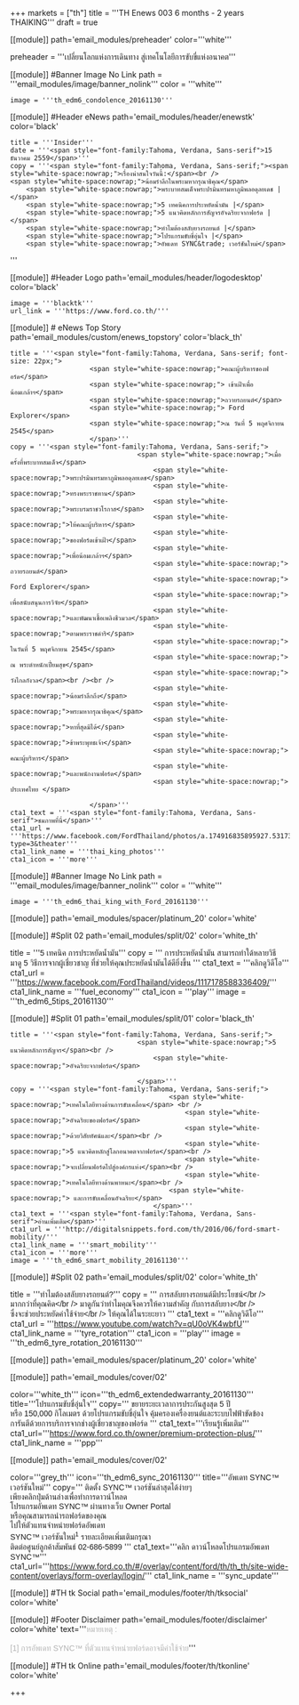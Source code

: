+++
markets = ["th"]
title = '''TH Enews 003 6 months - 2 years THAIKING'''
draft = true

[[module]]
path='email_modules/preheader'
color='''white'''

preheader = '''เปลี่ยนโลกแห่งการเดินทาง สู่เทคโนโลยีการขับขี่แห่งอนาคต'''

[[module]] #Banner Image No Link
path = '''email_modules/image/banner_nolink'''
color = '''white'''

	image = '''th_edm6_condolence_20161130'''


[[module]] #Header eNews
path='email_modules/header/enewstk'
color='black'

	title = '''Insider'''
	date = '''<span style="font-family:Tahoma, Verdana, Sans-serif">15 ธันวาคม 2559</span>'''
	copy = '''<span style="font-family:Tahoma, Verdana, Sans-serif;"><span style="white-space:nowrap;">เรื่องน่าสนใจวันนี้:</span><br />
	<span style="white-space:nowrap;">น้อมรำลึกในพระมหากรุณาธิคุณ</span>
		<span style="white-space:nowrap;">พระบาทสมเด็จพระปรมินทรมหาภูมิพลอดุลยเดช |</span> 
		<span style="white-space:nowrap;">5 เทคนิคการประหยัดน้ำมัน |</span>
		<span style="white-space:nowrap;">5 แนวคิดหลักการสัญจรอัจฉริยะจากฟอร์ด |</span>
		<span style="white-space:nowrap;">ทำไมต้องสลับยางรถยนต์ |</span>
		<span style="white-space:nowrap;">โปรแกรมขับขี่อุ่นใจ |</span>
		<span style="white-space:nowrap;">อัพเดท SYNC&trade; เวอร์ชันใหม่</span>
 </span>'''

[[module]] #Header Logo
path='email_modules/header/logodesktop'
color='black'

	image = '''blacktk'''
	url_link = '''https://www.ford.co.th/'''
 
[[module]] # eNews Top Story
path='email_modules/custom/enews_topstory'
color='black_th'

	title = '''<span style="font-family:Tahoma, Verdana, Sans-serif; font-size: 22px;">
						<span style="white-space:nowrap;">คณะผู้บริหารของฟอร์ด</span>
						<span style="white-space:nowrap;"> เข้าเฝ้าเพื่อน้อมเกล้าฯ</span>
						<span style="white-space:nowrap;">ถวายรถยนต์</span>
						<span style="white-space:nowrap;"> Ford Explorer</span>
						<span style="white-space:nowrap;">ณ วันที่ 5 พฤศจิกายน 2545</span>
						</span>'''
	copy = '''<span style="font-family:Tahoma, Verdana, Sans-serif;">
									<span style="white-space:nowrap;">เมื่อครั้งที่พระบาทสมเด็จ</span>
										<span style="white-space:nowrap;">พระปรมินทรมหาภูมิพลอดุลยเดช</span>
										<span style="white-space:nowrap;">ทรงพระราชทาน</span>
										<span style="white-space:nowrap;">พระบรมราชวโรกาส</span>
										<span style="white-space:nowrap;">ให้คณะผู้บริหาร</span>
										<span style="white-space:nowrap;">ของฟอร์ดเข้าเฝ้า</span>
										<span style="white-space:nowrap;">เพื่อน้อมเกล้าฯ</span>
										<span style="white-space:nowrap;"> ถวายรถยนต์</span>
										<span style="white-space:nowrap;"> Ford Explorer</span>
										<span style="white-space:nowrap;"> เพื่อสนับสนุนการวิจัย</span>
										<span style="white-space:nowrap;">และพัฒนาเชื้อเพลิงชีวมวล</span>
										<span style="white-space:nowrap;">ตามพระราชดำริ</span>
										<span style="white-space:nowrap;"> ในวันที่ 5 พฤศจิกายน 2545</span>
										<span style="white-space:nowrap;"> ณ พระตำหนักเปี่ยมสุข</span>
										<span style="white-space:nowrap;"> วังไกลกังวล</span><br /><br />
										<span style="white-space:nowrap;">น้อมรำลึกถึง</span>
										<span style="white-space:nowrap;">พระมหากรุณาธิคุณ</span>
										<span style="white-space:nowrap;">หาที่สุดมิได้</span>
										<span style="white-space:nowrap;">ข้าพระพุทธเจ้า</span>
										<span style="white-space:nowrap;"> คณะผู้บริหาร</span>
										<span style="white-space:nowrap;">และพนักงานฟอร์ด</span>
										<span style="white-space:nowrap;"> ประเทศไทย </span>

						</span>'''
	cta1_text = '''<span style="font-family:Tahoma, Verdana, Sans-serif">ชมภาพที่นี่</span>'''
	cta1_url = '''https://www.facebook.com/FordThailand/photos/a.174916835895927.53173.165517106835900/1129373997116868/?type=3&theater'''
	cta1_link_name = '''thai_king_photos'''
	cta1_icon = '''more'''

[[module]] #Banner Image No Link
path = '''email_modules/image/banner_nolink'''
color = '''white'''

	image = '''th_edm6_thai_king_with_Ford_20161130'''

[[module]]
path='email_modules/spacer/platinum_20'
color='white'

[[module]] #Split 02
path='email_modules/split/02'
color='white_th'

title = '''<span style="font-family:Tahoma, Verdana, Sans-serif;"><span style="font-family:Tahoma, Verdana, Sans-serif; white-space:nowrap;">5 เทคนิค</span>
<span style="font-family:Tahoma, Verdana, Sans-serif; white-space:nowrap;">การประหยัดน้ำมัน</span></span>'''
	copy = '''<span style="font-family:Tahoma, Verdana, Sans-serif;">
									<span style="white-space:nowrap;">การประหยัดน้ำมัน</span>
										<span style="white-space:nowrap;">สามารถทำใด้หลายวิธี</span>
										<span style="white-space:nowrap;">มาดู 5 วิธีการจากผู้เชี่ยวชาญ</span>
										<span style="white-space:nowrap;">ที่ช่วยให้คุณประหยัดน้ำมันได้ดียิ่งขึ้น</span>
									</span>'''
	cta1_text = '''<span style="font-family:Tahoma, Verdana, Sans-serif">คลิกดูวิดีโอ</span>'''
	cta1_url = '''https://www.facebook.com/FordThailand/videos/1117178588336409/'''
	cta1_link_name = '''fuel_economy'''
	cta1_icon = '''play'''
	image = '''th_edm6_5tips_20161130'''

[[module]] #Split 01
path='email_modules/split/01'
color='black_th'

	title = '''<span style="font-family:Tahoma, Verdana, Sans-serif;">
									<span style="white-space:nowrap;">5 แนวคิดหลักการสัญจร</span><br />
										<span style="white-space:nowrap;">อัจฉริยะจากฟอร์ด</span>

									</span>'''
	copy = '''<span style="font-family:Tahoma, Verdana, Sans-serif;">
											<span style="white-space:nowrap;">เทคโนโลยีทางด้านการขับเคลื่อน</span> <br />
												<span style="white-space:nowrap;">อัจฉริยะของฟอร์ด</span>
												<span style="white-space:nowrap;">ด้วยวิสัยทัศน์และ</span><br />
												<span style="white-space:nowrap;">5 แนวคิดหลักสู่โลกอนาคตจากฟอร์ด</span><br />
												<span style="white-space:nowrap;">จะเปลี่ยนฟอร์ดไปสู่องค์กรแห่ง</span><br />
												<span style="white-space:nowrap;">เทคโนโลยีทางด้านพาหนะ</span><br />
											<span style="white-space:nowrap;"> และการขับเคลื่อนอัจฉริยะ</span>
										</span>'''
	cta1_text = '''<span style="font-family:Tahoma, Verdana, Sans-serif">อ่านเพิ่มเติม</span>'''
	cta1_url = '''http://digitalsnippets.ford.com/th/2016/06/ford-smart-mobility/'''
	cta1_link_name = '''smart_mobility'''
	cta1_icon = '''more'''
	image = '''th_edm6_smart_mobility_20161130'''


[[module]] #Split 02
path='email_modules/split/02'
color='white_th'

title = '''<span style="font-family:Tahoma, Verdana, Sans-serif;">ทำไมต้องสลับยางรถยนต์?</span>'''
	copy = '''<span style="font-family:Tahoma, Verdana, Sans-serif;">
										<span style="white-space:nowrap;">การสลับยางรถยนต์มีประโยชน์</span></br />
										<span style="white-space:nowrap;">มากกว่าที่คุณคิด</span></br />
										<span style="white-space:nowrap;">มาดูกันว่าทำไม</span>คุณ<span style="white-space:nowrap;">จึงควรให้ความสำคัญ</span>
										กับ<span style="white-space:nowrap;">การสลับยาง</span></br />
										<span style="white-space:nowrap;">ซึ่งจะช่วยประหยัดค่าใช้จ่าย</span></br />
										<span style="white-space:nowrap;">ให้คุณได้ในระยะยาว</span>
									</span>'''
	cta1_text = '''<span style="font-family:Tahoma, Verdana, Sans-serif">คลิกดูวิดีโอ</span>'''
	cta1_url = '''https://www.youtube.com/watch?v=qU0oVK4wbfU'''
	cta1_link_name = '''tyre_rotation'''
	cta1_icon = '''play'''
	image = '''th_edm6_tyre_rotation_20161130'''

[[module]]
path='email_modules/spacer/platinum_20'
color='white'

[[module]]
path='email_modules/cover/02'

color='''white_th'''
icon='''th_edm6_extendedwarranty_20161130'''
title='''<span style="font-family:Tahoma, Verdana, Sans-serif">โปรแกรมขับขี่อุ่นใจ</span>'''
copy='''<span style="font-family:Tahoma, Verdana, Sans-serif;">
						<span style="white-space:nowrap;">ขยายระยะเวลาการประกันสูงสุด 5 ปี</span>
						<span style="white-space:nowrap;">หรือ 150,000 กิโลเมตร</span> 
						<span style="white-space:nowrap;">ด้วยโปรแกรมขับขี่อุ่นใจ</span> 
						<span style="white-space:nowrap;">คุ้มครองเครื่องยนต์และระบบไฟฟ้าขัดข้อง</span> 
						<span style="white-space:nowrap;">การันตีด้วยการบริการจากช่างผู้เชี่ยวชาญของฟอร์ด</span>
					</span>'''
cta1_text='''<span style="font-family:Tahoma, Verdana, Sans-serif">เรียนรู้เพิ่มเติม</span>'''
cta1_url='''https://www.ford.co.th/owner/premium-protection-plus/'''
cta1_link_name = '''ppp'''

[[module]]
path='email_modules/cover/02'

color='''grey_th'''
icon='''th_edm6_sync_20161130'''
title='''<span style="font-family:Tahoma, Verdana, Sans-serif">อัพเดท SYNC&trade; เวอร์ชันใหม่</span>'''
copy='''<span style="font-family:Tahoma, Verdana, Sans-serif;">
						<span style="white-space:nowrap;">ติดตั้ง SYNC&trade;</span> 
						<span style="white-space:nowrap;">เวอร์ชันล่าสุดได้ง่ายๆ</span><br />
						<span style="white-space:nowrap;">เพียงคลิกปุ่มด้านล่างเพื่อทำการดาวน์โหลด</span><br />
						<span style="white-space:nowrap;">โปรแกรมอัพเดท SYNC&trade; ผ่านทางเว็บ Owner Portal</span> <br />
						<span style="white-space:nowrap;">หรือคุณสามารถนำรถฟอร์ดของคุณ</span><br /> 
						<span style="white-space:nowrap;">ไปให้ตัวแทนจำหน่ายฟอร์ดอัพเดท</span>	<br /> 
						<span style="white-space:nowrap;">SYNC&trade; เวอร์ชันใหม่<sup>1</sup></span>
						<span style="white-space:nowrap;">รายละเอียดเพิ่มเติมกรุณา</span> <br />
						<span style="white-space:nowrap;">ติดต่อศูนย์ลูกค้าสัมพันธ์ 02-686-5899</span> 
					</span>'''
cta1_text='''<span style="font-family:Tahoma, Verdana, Sans-serif">คลิก ดาวน์โหลดโปรแกรมอัพเดท SYNC&trade;</span>'''
cta1_url='''https://www.ford.co.th/#/overlay/content/ford/th/th_th/site-wide-content/overlays/form-overlay/login/'''
cta1_link_name = '''sync_update'''


[[module]] #TH tk Social
path='email_modules/footer/th/tksocial'
color='white'

[[module]] #Footer Disclaimer
path='email_modules/footer/disclaimer'
color='white'
text='''<span style="color:#B3B3B3;font-family:Tahoma, Verdana, Sans-serif">หมายเหตุ : <br /><br />[1] การอัพเดท SYNC&trade; ที่ตัวแทนจำหน่ายฟอร์ดอาจมีค่าใช้จ่าย</span>'''

[[module]] #TH tk Online
path='email_modules/footer/th/tkonline'
color='white'


+++